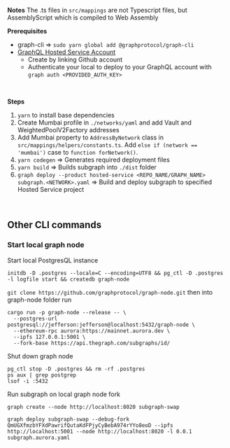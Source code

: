 **Notes**
The .ts files in `src/mappings` are not Typescript files, but AssemblyScript which is compiled to Web Assembly

**Prerequisites**
- graph-cli => `sudo yarn global add @graphprotocol/graph-cli`
- [GraphQL Hosted Service Account](https://thegraph.com/hosted-service/)
    - Create by linking Github account
    - Authenticate your local to deploy to your GraphQL account with `graph auth <PROVIDED_AUTH_KEY>`

</br>

**Steps**

1. `yarn` to install base dependencies
2. Create Mumbai profile in `./networks/yaml` and add Vault and WeightedPoolV2Factory addresses
3. Add Mumbai property to `AddressByNetwork` class in `src/mappings/helpers/constants.ts`. Add `else if (network == 'mumbai')` case to `function forNetwork()`.
4. `yarn codegen` => Generates required deployment files
5. `yarn build` => Builds subgraph into `./dist` folder
6. `graph deploy --product hosted-service <REPO_NAME/GRAPH_NAME> subgraph.<NETWORK>.yaml` => Build and deploy subgraph to specified Hosted Service project

</br>

## Other CLI commands

### Start local graph node

Start local PostgresQL instance

```
initdb -D .postgres --locale=C --encoding=UTF8 && pg_ctl -D .postgres -l logfile start && createdb graph-node
```

`git clone https://github.com/graphprotocol/graph-node.git` then into graph-node folder run

```
cargo run -p graph-node --release -- \
  --postgres-url postgresql://jefferson:jefferson@localhost:5432/graph-node \
  --ethereum-rpc aurora:https://mainnet.aurora.dev \
  --ipfs 127.0.0.1:5001 \
  --fork-base https://api.thegraph.com/subgraphs/id/
```

Shut down graph node

```
pg_ctl stop -D .postgres && rm -rf .postgres
ps aux | grep postgrep
lsof -i :5432
```

Run subgraph on local graph node fork
```
graph create --node http://localhost:8020 subgraph-swap

graph deploy subgraph-swap --debug-fork QmUGXfmzbYFXdPawrifQutaKdFPjyCyBebA974rYYo8eoD --ipfs http://localhost:5001 --node http://localhost:8020 -l 0.0.1 subgraph.aurora.yaml
```